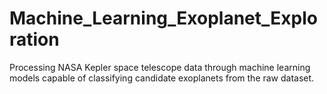 # Machine_Learning_Exoplanet_Exploration
Processing NASA Kepler space telescope data through machine learning models capable of classifying candidate exoplanets from the raw dataset.
